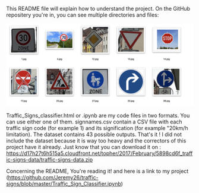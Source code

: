 This README file will explain how to understand the project. On the GitHub repositery you're in, you can see multiple directories and files:

[//]: # (Image References)

[image0]: /report_images/internet.png "Images"

![image0][image0]

Traffic_Signs_classifier.html or .ipynb are my code files in two formats. You can use either one of them.
signnames.csv contain a CSV file with each traffic sign code (for example 1) and its signification (for example "20km/h limitation). The dataset contains 43 possible outputs.
That's it ! I did not include the dataset because it is way too heavy and the correctors of this project have it already. Just know that you can download it on : https://d17h27t6h515a5.cloudfront.net/topher/2017/February/5898cd6f_traffic-signs-data/traffic-signs-data.zip

Concerning the README, You're reading it! and here is a link to my project (https://github.com/Jeremy26/traffic-signs/blob/master/Traffic_Sign_Classifier.ipynb)
